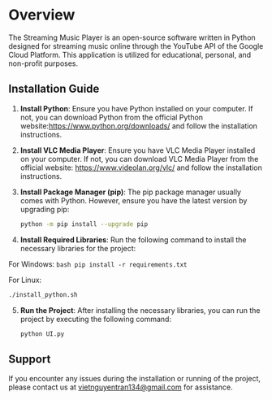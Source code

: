 # Overview

The Streaming Music Player is an open-source software written in Python designed for streaming music online through the YouTube API of the Google Cloud Platform. 
This application is utilized for educational, personal, and non-profit purposes.

## Installation Guide

1. **Install Python**: Ensure you have Python installed on your computer. If not, you can download Python from the official Python website:https://www.python.org/downloads/ and follow the installation instructions.

2. **Install VLC Media Player**: Ensure you have VLC Media Player installed on your computer. If not, you can download VLC Media Player from the official website: https://www.videolan.org/vlc/ and follow the installation instructions.

3. **Install Package Manager (pip)**: The pip package manager usually comes with Python. However, ensure you have the latest version by upgrading pip:
    ```bash
    python -m pip install --upgrade pip
    ```

4. **Install Required Libraries**: Run the following command to install the necessary libraries for the project:
   
For Windows:
    ```bash
    pip install -r requirements.txt
    ```
    
For Linux:
   ```bash
   ./install_python.sh
   ```
5. **Run the Project**: After installing the necessary libraries, you can run the project by executing the following command:
    ```bash
    python UI.py
    ```
## Support
If you encounter any issues during the installation or running of the project, please contact us at vietnguyentran134@gmail.com for assistance.
